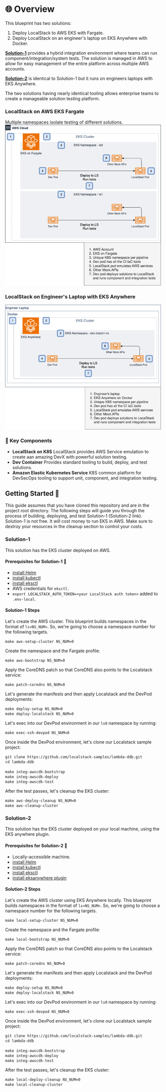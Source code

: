 # 🌐 Overview

This blueprint has two solutions:

1. Deploy LocalStack to AWS EKS with Fargate. 
2. Deploy LocalStack on an engineer's laptop on EKS Anywhere with Docker.

[**Solution-1**](#solution-1) provides a hybrid integration environment where teams can run component/integration/system tests.
The solution is managed in AWS to allow for easy management of the entire platform across multiple AWS accounts.

[**Solution-2**](#solution-2) is identical to Solution-1 but it runs on engineers laptops with EKS Anywhere. 

The two solutions having nearly identical tooling allows enterprise teams to create a manageable
solution testing platform.

### LocalStack on AWS EKS Fargate
Multiple namespaces isolate testing of different solutions.
![LSonEKS](./docs/design-ls-on-aws-eks.drawio.png "LSonEKS")

### LocalStack on Engineer's Laptop with EKS Anywhere
![LSonEKSAny](./docs/design-ls-on-eksany.drawio.png "LSonEKSAny")

### 🔑 Key Components

- **LocalStack on K8S**
    LocalStack provides AWS Service emulation to create aan amazing DevX with powerful solution testing. 
- **Dev Container**
    Provides standard tooling to build, deploy, and test solutions. 
- **Amazon Elastic Kubernetes Service**
    K8S common platform for DevSecOps tooling to support unit, component, and integration testing.

## Getting Started 🏁

This guide assumes that you have cloned this repository and are in the project root directory. The following steps will
guide you through the process of building, deploying, and test Solution-1 (Solution-2 link).
Solution-1 is not free. It will cost money to run EKS in AWS. Make sure to destroy your resources in the cleanup
section to control your costs.

### Solution-1

This solution has the EKS cluster deployed on AWS.

#### Prerequisites for Solution-1 🧰

- [install Helm](https://helm.sh/docs/intro/install/)
- [install kubectl](https://kubernetes.io/docs/tasks/tools/)
- [install eksctl](https://eksctl.io/installation/)
- AWS credentials for `eksctl`.
- `export LOCALSTACK_AUTH_TOKEN=<your LocalStack auth token>` added to `.env-local`.

#### Solution-1 Steps

Let's create the AWS cluster. This blueprint builds namespaces in the format of `ls<NS_NUM>`. So, we're going
to choose a namespace number for the following targets.

```shell
make aws-setup-cluster NS_NUM=0
```

Create the namespace and the Fargate profile:

```shell
make aws-bootstrap NS_NUM=0
```

Apply the CoreDNS patch so that CoreDNS also points to the Localstack service:

```shell
make patch-coredns NS_NUM=0
```

Let's generate the manifests and then apply Localstack and the DevPod deployments:

```shell
make deploy-setup NS_NUM=0
make deploy-localstack NS_NUM=0
```

Let's exec into our DevPod environment in our `ls0` namespace by running:

```shell
make exec-ssh-devpod NS_NUM=0
```

Once inside the DevPod environment, let's clone our Localstack sample project:

```shell
git clone https://github.com/localstack-samples/lambda-ddb.git
cd lambda-ddb

make integ-awscdk-bootstrap
make integ-awscdk-deploy
make integ-awscdk-test
```

After the test passes, let's cleanup the EKS cluster:

```shell
make aws-deploy-cleanup NS_NUM=0
make aws-cleanup-cluster
```

### Solution-2

This solution has the EKS cluster deployed on your local machine, using the EKS anywhere plugin.

#### Prerequisites for Solution-2 🧰

- Locally-accessible machine.
- [install Helm](https://helm.sh/docs/intro/install/)
- [install kubectl](https://kubernetes.io/docs/tasks/tools/)
- [install eksctl](https://eksctl.io/installation/)
- [install eksanywhere plugin](https://anywhere.eks.amazonaws.com/docs/getting-started/install/)

#### Solution-2 Steps

Let's create the AWS cluster using EKS Anywhere locally. This blueprint builds namespaces in the format of `ls<NS_NUM>`. So, we're going
to choose a namespace number for the following targets.

```shell
make local-setup-cluster NS_NUM=0
```

Create the namespace and the Fargate profile:

```shell
make local-bootstrap NS_NUM=0
```

Apply the CoreDNS patch so that CoreDNS also points to the Localstack service:

```shell
make patch-coredns NS_NUM=0
```

Let's generate the manifests and then apply Localstack and the DevPod deployments:

```shell
make deploy-setup NS_NUM=0
make deploy-localstack NS_NUM=0
```

Let's exec into our DevPod environment in our `ls0` namespace by running:

```shell
make exec-ssh-devpod NS_NUM=0
```

Once inside the DevPod environment, let's clone our Localstack sample project:

```shell
git clone https://github.com/localstack-samples/lambda-ddb.git
cd lambda-ddb

make integ-awscdk-bootstrap
make integ-awscdk-deploy
make integ-awscdk-test
```

After the test passes, let's cleanup the EKS cluster:

```shell
make local-deploy-cleanup NS_NUM=0
make local-cleanup-cluster
```

